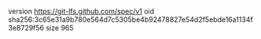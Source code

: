 version https://git-lfs.github.com/spec/v1
oid sha256:3c65e31a9b780e564d7c5305be4b92478827e54d2f5ebde16a1134f3e8729f56
size 965
